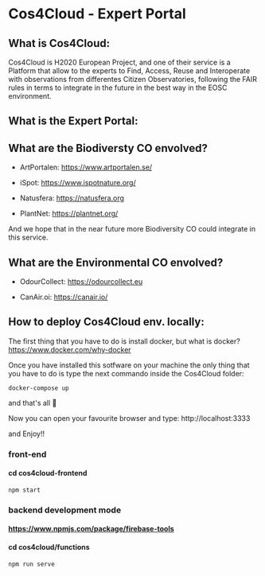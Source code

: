 # Cos4Cloud - Expert Portal

## What is Cos4Cloud:

Cos4Cloud is H2020 European Project, and one of their service is a Platform that allow to the experts to Find, Access, Reuse and Interoperate with observations from differentes Citizen Observatories, following the FAIR rules in terms to integrate in the future in the best way in the EOSC environment. 

## What is the Expert Portal:

## What are the Biodiversty CO envolved?

- ArtPortalen: https://www.artportalen.se/

- iSpot: https://www.ispotnature.org/

- Natusfera: https://natusfera.org 

- PlantNet: https://plantnet.org/

And we hope that in the near future more Biodiversity CO could integrate in this service.

## What are the Environmental CO envolved?

- OdourCollect: https://odourcollect.eu

- CanAir.oi: https://canair.io/


## How to deploy Cos4Cloud env. locally:

The first thing that you have to do is install docker, but what is docker? https://www.docker.com/why-docker 

Once you have installed this sotfware on your machine the only thing that you have to do is type the next commando inside the Cos4Cloud folder:

```docker-compose up```

and that's all 🙌

Now you can open your favourite browser and type: http://localhost:3333

and Enjoy!!


### front-end
#### cd cos4cloud-frontend
```npm start```

### backend development mode
#### https://www.npmjs.com/package/firebase-tools
#### cd cos4cloud/functions
```npm run serve```
